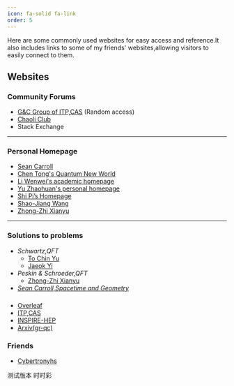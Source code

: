 ```yaml
---
icon: fa-solid fa-link
order: 5
---
```

Here are some commonly used websites for easy access and reference.It also includes links to some of my friends' websites,allowing visitors to easily connect to them.

## Websites
### Community Forums
- [G&C Group of ITP,CAS](https://gc.itp.ac.cn/) (Random access)
- [Chaoli Club](https://chaoli.club/index.php)
- Stack Exchange

---

### Personal Homepage

- [Sean Carroll](https://www.preposterousuniverse.com/)
- [Chen Tong's Quantum New World](https://newquanta.com/)
- [Li Wenwei's academic homepage](https://wwli.asia/index.php/)
- [Yu Zhaohuan's personal homepage](https://yzhxxzxy.github.io/cn/index.html)
- [Shi Pi’s Homepage](https://stonepi.github.io/)
- [Shao-Jiang Wang](https://wangshaojiang.com/)
- [Zhong-Zhi Xianyu](https://zzxianyu.com/)

---

### Solutions to problems 
- *Schwartz,QFT*
  - [To Chin Yu](https://ytcs.github.io/schwartz.pdf)
  - [Jaeok Yi](https://sites.google.com/view/okyi/qft-archive/qft-solutions)
- *Peskin & Schroeder,QFT*
  - [Zhong-Zhi Xianyu](https://zzxianyu.com/wp-content/uploads/2017/01/peskin_problems.pdf)
- [*Sean Carroll,Spacetime and Geometry*](https://www.general-relativity.net/p/list-of-answers.html) 
 
###
- [Overleaf](https://www.overleaf.com/project)
- [ITP,CAS](https://itp.cas.cn/)
- [INSPIRE-HEP](https://inspirehep.net/)
- [Arxiv(gr-qc)](https://arxiv.org/archive/gr-qc)
 
### Friends
- [Cybertronyhs](https://cybertronyhs.github.io/)

测试版本 时时彩